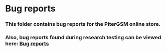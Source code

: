 # Bug reports

### This folder contains bug reports for the PiterGSM online store.

### Also, bug reports found during research testing can be viewed here: [Bug reports](OTUS%20Course/Exploratory%20Testing/Bug%20reports)
